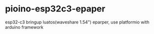 # pioino-esp32c3-epaper
esp32-c3 bringup luatos(waveshare 1.54") eparper, use platformio with arduino framework
